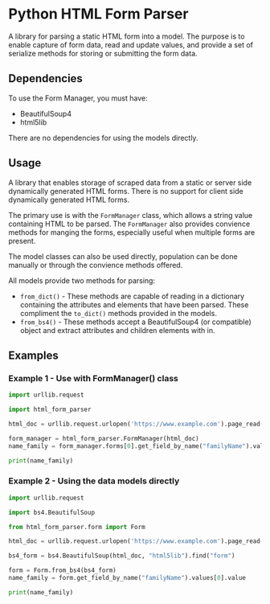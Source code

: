 # Python HTML Form Parser
A library for parsing a static HTML form into a model. The purpose is to enable capture of form data, read and update values, and provide a set of serialize methods for storing or submitting the form data.

## Dependencies
To use the Form Manager, you must have:
* BeautifulSoup4
* html5lib

There are no dependencies for using the models directly.

## Usage
A library that enables storage of scraped data from a static or server side dynamically generated HTML forms. There is no support for client side dynamically generated HTML forms.

The primary use is with the `FormManager` class, which allows a string value containing HTML to be parsed. The `FormManager` also provides convience methods for manging the forms, especially useful when multiple forms are present.

The model classes can also be used directly, population can be done manually or through the convience methods offered.

All models provide two methods for parsing:
* `from_dict()` - These methods are capable of reading in a dictionary containing the attributes and elements that have been parsed. These compliment the `to_dict()` methods provided in the models.
* `from_bs4()` - These methods accept a BeautifulSoup4 (or compatible) object and extract attributes and children elements with in.

## Examples
### Example 1 - Use with FormManager() class
```python
import urllib.request

import html_form_parser

html_doc = urllib.request.urlopen('https://www.example.com').page_read()

form_manager = html_form_parser.FormManager(html_doc)
name_family = form_manager.forms[0].get_field_by_name("familyName").values[0].value

print(name_family)
```

### Example 2 - Using the data models directly
```python
import urllib.request

import bs4.BeautifulSoup

from html_form_parser.form import Form

html_doc = urllib.request.urlopen('https://www.example.com').page_read()

bs4_form = bs4.BeautifulSoup(html_doc, "html5lib").find("form")

form = Form.from_bs4(bs4_form)
name_family = form.get_field_by_name("familyName").values[0].value

print(name_family)
```
